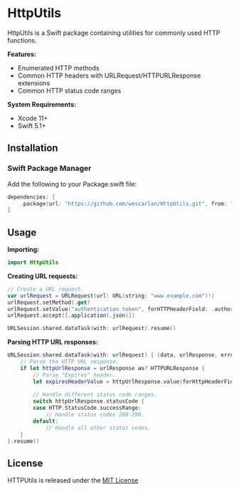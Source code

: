 # HttpUtils

HttpUtils is a Swift package containing utilities for commonly used HTTP functions.

**Features:**

* Enumerated HTTP methods
* Common HTTP headers with URLRequest/HTTPURLResponse extensions
* Common HTTP status code ranges

**System Requirements:**

* Xcode 11+
* Swift 5.1+


## Installation

### Swift Package Manager

Add the following to your Package.swift file:

```swift
dependencies: [
    .package(url: "https://github.com/wescarlan/HttpUtils.git", from: "0.0.1")
]
```

## Usage

**Importing:**

```swift
import HttpUtils
```

**Creating URL requests:**

```swift
// Create a URL request.
var urlRequest = URLRequest(url: URL(string: "www.example.com")!)
urlRequest.setMethod(.get)
urlRequest.setValue("authentication_token", forHTTPHeaderField: .authorization)
urlRequest.accept([.application(.json)])

URLSession.shared.dataTask(with: urlRequest).resume()
```

**Parsing HTTP URL responses:**

```swift
URLSession.shared.dataTask(with: urlRequest) { (data, urlResponse, error) in
    // Parse the HTTP URL response.
    if let httpUrlResponse = urlResponse as? HTTPURLResponse {
        // Parse "Expires" header.
        let expiresHeaderValue = httpUrlResponse.value(forHttpHeaderField: .expires)
        
        // Handle different status code ranges.
        switch httpUrlResponse.statusCode {
        case HTTP.StatusCode.successRange:
            // Handle status codes 200-299.
        default:
            // Handle all other status codes.
    }
}.resume()
```


## License

HTTPUtils is released under the [MIT License](LICENSE)

